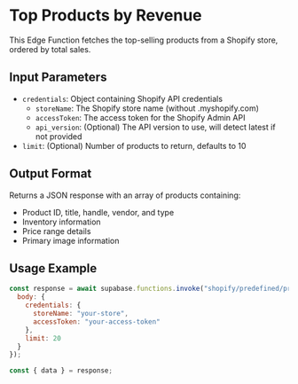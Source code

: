 
# Top Products by Revenue

This Edge Function fetches the top-selling products from a Shopify store, ordered by total sales.

## Input Parameters

- `credentials`: Object containing Shopify API credentials
  - `storeName`: The Shopify store name (without .myshopify.com)
  - `accessToken`: The access token for the Shopify Admin API
  - `api_version`: (Optional) The API version to use, will detect latest if not provided
- `limit`: (Optional) Number of products to return, defaults to 10

## Output Format

Returns a JSON response with an array of products containing:
- Product ID, title, handle, vendor, and type
- Inventory information
- Price range details
- Primary image information

## Usage Example

```javascript
const response = await supabase.functions.invoke("shopify/predefined/products/pre_top_products_by_revenue", {
  body: {
    credentials: {
      storeName: "your-store",
      accessToken: "your-access-token"
    },
    limit: 20
  }
});

const { data } = response;
```
